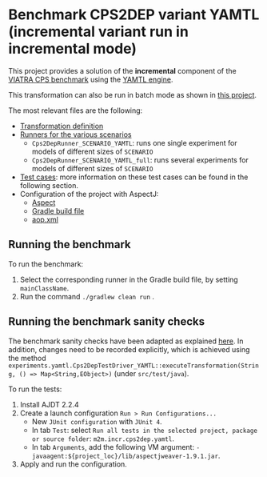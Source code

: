 # Benchmark CPS2DEP variant YAMTL (incremental variant run in incremental mode)

This project provides a solution of the **incremental** component of the [VIATRA CPS benchmark](https://github.com/viatra/viatra-cps-benchmark) using the [YAMTL engine](https://yamtl.github.io).

This transformation can also be run in batch mode as shown in [this project](https://github.com/yamtl/viatra-cps-batch-benchmark/tree/master/m2m.incr.cps2dep.yamtl.batch).

The most relevant files are the following:

* [Transformation definition](./src/main/java/cps2dep/yamtl/Cps2DepYAMTL.xtend)
* [Runners for the various scenarios](./src/main/java/experiments/yamtl/)
    * `Cps2DepRunner_SCENARIO_YAMTL`: runs one single experiment for models of different sizes of `SCENARIO`
    * `Cps2DepRunner_SCENARIO_YAMTL_full`: runs several experiments for models of different sizes of `SCENARIO`
* [Test cases](./src/test/java/): more information on these test cases can be found in the following section.
* Configuration of the project with AspectJ:
    * [Aspect](./src/main/java/cps2dep/yamtl/FeatureCallAspect.xtend)
    * [Gradle build file](./build.gradle)
    * [aop.xml](./src/test/java/META-INF/aop.xml)

## Running the benchmark

To run the benchmark:
1. Select the corresponding runner in the Gradle build file, by setting `mainClassName`.
2. Run the command `./gradlew clean run` .

## Running the benchmark sanity checks

The benchmark sanity checks have been adapted as explained [here](https://github.com/yamtl/viatra-cps-batch-benchmark/tree/master/m2m.batch.cps2dep.yamtl#benchmark-sanity-checks). In addition, changes need to be recorded explicitly, which is achieved using the method `experiments.yamtl.Cps2DepTestDriver_YAMTL::executeTransformation(String, () => Map<String,EObject>)` (under `src/test/java`).

To run the tests:
1. Install AJDT 2.2.4
2. Create a launch configuration `Run > Run Configurations...`
    * New `JUnit configuration` with `JUnit 4`.
    * In tab `Test`: select `Run all tests in the selected project, package or source folder`: `m2m.incr.cps2dep.yamtl`.
    * In tab `Arguments`, add the following VM argument: `-javaagent:${project_loc}/lib/aspectjweaver-1.9.1.jar`.
3. Apply and run the configuration.